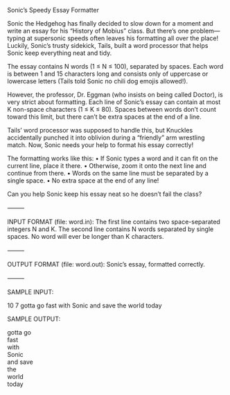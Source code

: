 Sonic’s Speedy Essay Formatter

Sonic the Hedgehog has finally decided to slow down for a moment and write an essay for his “History of Mobius” class. But there’s one problem—typing at supersonic speeds often leaves his formatting all over the place! Luckily, Sonic’s trusty sidekick, Tails, built a word processor that helps Sonic keep everything neat and tidy.

The essay contains N words (1 ≤ N ≤ 100), separated by spaces. Each word is between 1 and 15 characters long and consists only of uppercase or lowercase letters (Tails told Sonic no chili dog emojis allowed!).

However, the professor, Dr. Eggman (who insists on being called Doctor), is very strict about formatting. Each line of Sonic’s essay can contain at most K non-space characters (1 ≤ K ≤ 80). Spaces between words don’t count toward this limit, but there can’t be extra spaces at the end of a line.

Tails’ word processor was supposed to handle this, but Knuckles accidentally punched it into oblivion during a “friendly” arm wrestling match. Now, Sonic needs your help to format his essay correctly!

The formatting works like this:
	•	If Sonic types a word and it can fit on the current line, place it there.
	•	Otherwise, zoom it onto the next line and continue from there.
	•	Words on the same line must be separated by a single space.
	•	No extra space at the end of any line!

Can you help Sonic keep his essay neat so he doesn’t fail the class?

⸻

INPUT FORMAT (file: word.in):
The first line contains two space-separated integers N and K.
The second line contains N words separated by single spaces.
No word will ever be longer than K characters.

⸻

OUTPUT FORMAT (file: word.out):
Sonic’s essay, formatted correctly.

⸻

SAMPLE INPUT:

10 7
gotta go fast with Sonic and save the world today

SAMPLE OUTPUT:

gotta go  
fast  
with  
Sonic  
and save  
the  
world  
today
